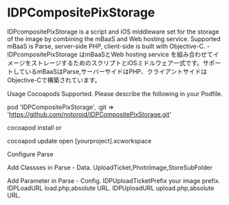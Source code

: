 # IDPCompositePixStorage
IDPcompositePixStorage is a script and iOS middleware set for the storage of the image by combining the mBaaS and Web hosting service. Supported mBaaS is Parse, server-side PHP, client-side is built with Objective-C. - IDPcompositePixStorage はmBaaSとWeb hosting service を組み合わせてイメージをストレージするためのスクリプトとiOSミドルウェア一式です。サポートしているmBaaSはParse,サーバーサイドはPHP、クライアントサイドはObjective-Cで構築されています。

Usage
Cocoapods Supported. Please describe the following in your Podfile.

pod 'IDPCompositePixStorage', :git => 'https://github.com/notoroid/IDPCompositePixStorage.git'

cocoapod install
or

cocoapod update
open [yourproject].xcworkspace


Configure Parse

Add Classses in Parse - Data.
UploadTicket,PhotoImage,StoreSubFolder

Add Parameter in Parse - Config.
IDPUploadTicketPrefix your image prefix.
IDPLoadURL load.php,absolute URL.
IDPUploadURL upload.php,absolute URL.


